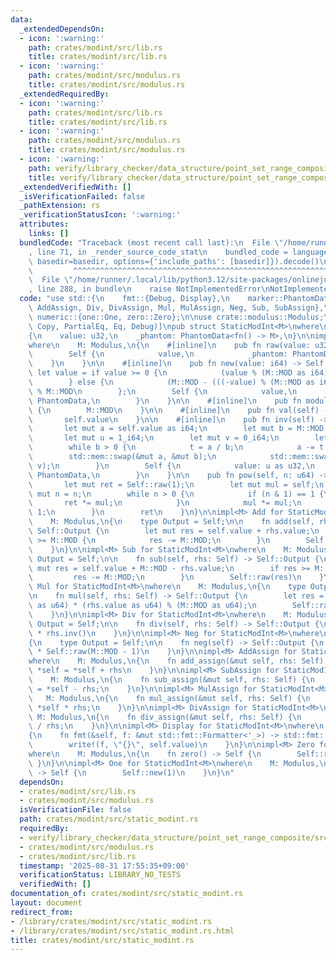 ```yaml
---
data:
  _extendedDependsOn:
  - icon: ':warning:'
    path: crates/modint/src/lib.rs
    title: crates/modint/src/lib.rs
  - icon: ':warning:'
    path: crates/modint/src/modulus.rs
    title: crates/modint/src/modulus.rs
  _extendedRequiredBy:
  - icon: ':warning:'
    path: crates/modint/src/lib.rs
    title: crates/modint/src/lib.rs
  - icon: ':warning:'
    path: crates/modint/src/modulus.rs
    title: crates/modint/src/modulus.rs
  - icon: ':warning:'
    path: verify/library_checker/data_structure/point_set_range_composite/src/main.rs
    title: verify/library_checker/data_structure/point_set_range_composite/src/main.rs
  _extendedVerifiedWith: []
  _isVerificationFailed: false
  _pathExtension: rs
  _verificationStatusIcon: ':warning:'
  attributes:
    links: []
  bundledCode: "Traceback (most recent call last):\n  File \"/home/runner/.local/lib/python3.12/site-packages/onlinejudge_verify/documentation/build.py\"\
    , line 71, in _render_source_code_stat\n    bundled_code = language.bundle(stat.path,\
    \ basedir=basedir, options={'include_paths': [basedir]}).decode()\n          \
    \         ^^^^^^^^^^^^^^^^^^^^^^^^^^^^^^^^^^^^^^^^^^^^^^^^^^^^^^^^^^^^^^^^^^^^^^^^^^^^^^^^^\n\
    \  File \"/home/runner/.local/lib/python3.12/site-packages/onlinejudge_verify/languages/rust.py\"\
    , line 288, in bundle\n    raise NotImplementedError\nNotImplementedError\n"
  code: "use std::{\n    fmt::{Debug, Display},\n    marker::PhantomData,\n    ops::{Add,\
    \ AddAssign, Div, DivAssign, Mul, MulAssign, Neg, Sub, SubAssign},\n};\n\nuse\
    \ numeric::{one::One, zero::Zero};\n\nuse crate::modulus::Modulus;\n\n#[derive(Clone,\
    \ Copy, PartialEq, Eq, Debug)]\npub struct StaticModInt<M>\nwhere\n    M: Modulus,\n\
    {\n    value: u32,\n    _phantom: PhantomData<fn() -> M>,\n}\n\nimpl<M> StaticModInt<M>\n\
    where\n    M: Modulus,\n{\n    #[inline]\n    pub fn raw(value: u32) -> Self {\n\
    \        Self {\n            value,\n            _phantom: PhantomData,\n    \
    \    }\n    }\n\n    #[inline]\n    pub fn new(value: i64) -> Self {\n       \
    \ let value = if value >= 0 {\n            (value % (M::MOD as i64)) as u32\n\
    \        } else {\n            (M::MOD - (((-value) % (M::MOD as i64)) as u32))\
    \ % M::MOD\n        };\n        Self {\n            value,\n            _phantom:\
    \ PhantomData,\n        }\n    }\n\n    #[inline]\n    pub fn modulus() -> u32\
    \ {\n        M::MOD\n    }\n\n    #[inline]\n    pub fn val(self) -> u32 {\n \
    \       self.value\n    }\n\n    #[inline]\n    pub fn inv(self) -> Self {\n \
    \       let mut a = self.value as i64;\n        let mut b = M::MOD as i64;\n \
    \       let mut u = 1_i64;\n        let mut v = 0_i64;\n        let mut t = 0_i64;\n\
    \        while b > 0 {\n            t = a / b;\n            a -= t * b;\n    \
    \        std::mem::swap(&mut a, &mut b);\n            std::mem::swap(&mut u, &mut\
    \ v);\n        }\n        Self {\n            value: u as u32,\n            _phantom:\
    \ PhantomData,\n        }\n    }\n\n    pub fn pow(self, n: u64) -> Self {\n \
    \       let mut ret = Self::raw(1);\n        let mut mul = self;\n        let\
    \ mut n = n;\n        while n > 0 {\n            if (n & 1) == 1 {\n         \
    \       ret *= mul;\n            }\n            mul *= mul;\n            n >>=\
    \ 1;\n        }\n        ret\n    }\n}\n\nimpl<M> Add for StaticModInt<M>\nwhere\n\
    \    M: Modulus,\n{\n    type Output = Self;\n\n    fn add(self, rhs: Self) ->\
    \ Self::Output {\n        let mut res = self.value + rhs.value;\n        if res\
    \ >= M::MOD {\n            res -= M::MOD;\n        }\n        Self::raw(res)\n\
    \    }\n}\n\nimpl<M> Sub for StaticModInt<M>\nwhere\n    M: Modulus,\n{\n    type\
    \ Output = Self;\n\n    fn sub(self, rhs: Self) -> Self::Output {\n        let\
    \ mut res = self.value + M::MOD - rhs.value;\n        if res >= M::MOD {\n   \
    \         res -= M::MOD;\n        }\n        Self::raw(res)\n    }\n}\n\nimpl<M>\
    \ Mul for StaticModInt<M>\nwhere\n    M: Modulus,\n{\n    type Output = Self;\n\
    \n    fn mul(self, rhs: Self) -> Self::Output {\n        let res = (self.value\
    \ as u64) * (rhs.value as u64) % (M::MOD as u64);\n        Self::raw(res as u32)\n\
    \    }\n}\n\nimpl<M> Div for StaticModInt<M>\nwhere\n    M: Modulus,\n{\n    type\
    \ Output = Self;\n\n    fn div(self, rhs: Self) -> Self::Output {\n        self\
    \ * rhs.inv()\n    }\n}\n\nimpl<M> Neg for StaticModInt<M>\nwhere\n    M: Modulus,\n\
    {\n    type Output = Self;\n\n    fn neg(self) -> Self::Output {\n        self\
    \ * Self::raw(M::MOD - 1)\n    }\n}\n\nimpl<M> AddAssign for StaticModInt<M>\n\
    where\n    M: Modulus,\n{\n    fn add_assign(&mut self, rhs: Self) {\n       \
    \ *self = *self + rhs\n    }\n}\n\nimpl<M> SubAssign for StaticModInt<M>\nwhere\n\
    \    M: Modulus,\n{\n    fn sub_assign(&mut self, rhs: Self) {\n        *self\
    \ = *self - rhs;\n    }\n}\n\nimpl<M> MulAssign for StaticModInt<M>\nwhere\n \
    \   M: Modulus,\n{\n    fn mul_assign(&mut self, rhs: Self) {\n        *self =\
    \ *self * rhs;\n    }\n}\n\nimpl<M> DivAssign for StaticModInt<M>\nwhere\n   \
    \ M: Modulus,\n{\n    fn div_assign(&mut self, rhs: Self) {\n        *self = *self\
    \ / rhs;\n    }\n}\n\nimpl<M> Display for StaticModInt<M>\nwhere\n    M: Modulus,\n\
    {\n    fn fmt(&self, f: &mut std::fmt::Formatter<'_>) -> std::fmt::Result {\n\
    \        write!(f, \"{}\", self.value)\n    }\n}\n\nimpl<M> Zero for StaticModInt<M>\n\
    where\n    M: Modulus,\n{\n    fn zero() -> Self {\n        Self::raw(0)\n   \
    \ }\n}\n\nimpl<M> One for StaticModInt<M>\nwhere\n    M: Modulus,\n{\n    fn one()\
    \ -> Self {\n        Self::new(1)\n    }\n}\n"
  dependsOn:
  - crates/modint/src/lib.rs
  - crates/modint/src/modulus.rs
  isVerificationFile: false
  path: crates/modint/src/static_modint.rs
  requiredBy:
  - verify/library_checker/data_structure/point_set_range_composite/src/main.rs
  - crates/modint/src/modulus.rs
  - crates/modint/src/lib.rs
  timestamp: '2025-08-31 17:55:35+09:00'
  verificationStatus: LIBRARY_NO_TESTS
  verifiedWith: []
documentation_of: crates/modint/src/static_modint.rs
layout: document
redirect_from:
- /library/crates/modint/src/static_modint.rs
- /library/crates/modint/src/static_modint.rs.html
title: crates/modint/src/static_modint.rs
---
```

